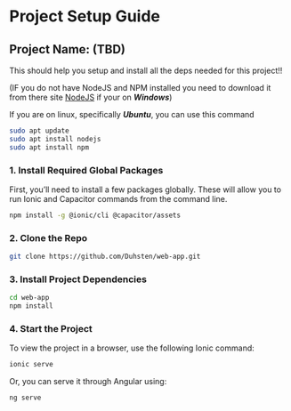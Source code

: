 # Project Setup Guide

## Project Name: (TBD)

This should help you setup and install all the deps needed for this project!!


(IF you do not have NodeJS and NPM installed you need to download it from there site [NodeJS](https://nodejs.org/en) if your on ___Windows___)

If you are on linux, specifically ___Ubuntu___, you can use this command

```bash
sudo apt update
sudo apt install nodejs
sudo apt install npm
```

### 1. Install Required Global Packages

First, you’ll need to install a few packages globally. These will allow you to run Ionic and Capacitor commands from the command line.

```bash
npm install -g @ionic/cli @capacitor/assets
```

### 2. Clone the Repo
```bash
git clone https://github.com/Duhsten/web-app.git
```

### 3. Install Project Dependencies
```bash
cd web-app
npm install
```

### 4. Start the Project 

To view the project in a browser, use the following Ionic command:
```bash
ionic serve
```
Or, you can serve it through Angular using:
```bash
ng serve
```
